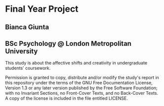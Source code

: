 # Final Year Project
## Bianca Giunta
## BSc Psychology @ London Metropolitan University

This study is about the affective shifts and creativity in undergraduate students' coursework.

Permission is granted to copy, distribute and/or modify the study's report in this repository under the terms of the GNU Free Documentation License, Version 1.3 or any later version published by the Free Software Foundation; with no Invariant Sections, no Front-Cover Texts, and no Back-Cover Texts. A copy of the license is included in the file entitled LICENSE.